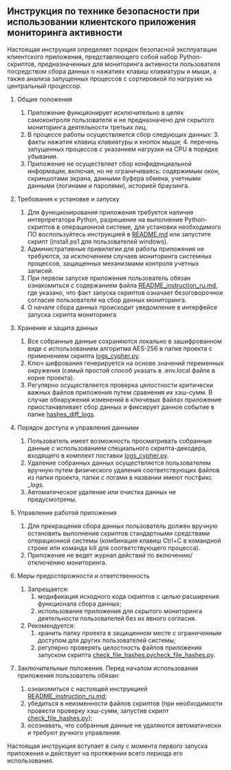 ## Инструкция по технике безопасности при использовании клиентского приложения мониторинга активности

 Настоящая инструкция определяет порядок безопасной эксплуатации клиентского приложения, представляющего собой набор Python-скриптов, предназначенных для мониторинга активности пользователя посредством сбора данных о нажатиях клавиш клавиатуры и мыши, а также анализа запущенных процессов с сортировкой по нагрузке на центральный процессор.

1. Общие положения
    1. Приложение функционирует исключительно в целях самоконтроля пользователя и не предназначено для скрытого
       мониторинга деятельности третьих лиц.
    2. В процессе работы осуществляется сбор следующих данных:
        3. факты нажатия клавиш клавиатуры и кнопок мыши;
        4. перечень запущенных процессов с указанием нагрузки на CPU в порядке убывания.
    3. Приложение не осуществляет сбор конфиденциальной информации, включая, но не ограничиваясь: содержимым окон,
       скриншотами экрана, данными буфера обмена, учетными данными (логинами и паролями), историей браузинга.

2. Требования к установке и запуску
    1. Для функционирования приложения требуется наличие интерпретатора Python, разрешение на выполнение
       Python-скриптов в операционной системе, для установки необходимого ПО воспользуйтесь инструкцией в [README.md](README.md) или запустите скрипт (install.ps1 для пользователей windows).
    2. Административные привилегии для работы приложения не требуются, за исключением случаев мониторинга системных
       процессов, защищенных механизмами контроля учетных записей.
    3. При первом запуске приложения пользователь обязан ознакомиться с содержанием файла [README_instruction_ru.md](README_instruction_ru.md), где указано, что
       факт запуска скриптов означает безоговорочное согласие пользователя на сбор данных мониторинга.
    4. О начале сбора данных происходит уведомление в интерфейсе запуска скрипта мониторинга

3. Хранение и защита данных
    1. Все собранные данные сохраняются локально в зашифрованном виде с использованием алгоритма AES-256 в папке
       проекта с применением скрипта [logs_cypher.py](logs_cypher.py).
    2. Ключ шифрования генерируется на основе значений переменных окружения (самый простой способ указать в .env.local файле в корне проекта).
    3. Регулярно осуществляется проверка целостности критически важных файлов приложения путем сравнения их хэш-сумм. В
       случае обнаружения изменений в ключевых файлах приложение приостанавливает сбор данных и фиксирует данное событие
       в папке [hashes_diff_logs](hashes_diff_logs).

4. Порядок доступа и управления данными
    1. Пользователь имеет возможность просматривать собранные данные с использованием специального скрипта-декодера,
       входящего в комплект поставки [logs_cypher.py](logs_cypher.py).
    2. Удаление собранных данных осуществляется пользователем вручную путем физического удаления соответствующих файлов
       из папки проекта, папки с логами в названии имеют постфикс *_logs*.
    3. Автоматическое удаление или очистка данных не предусмотрены.

5. Управление работой приложения
    1. Для прекращения сбора данных пользователь должен вручную остановить выполнение скриптов стандартными средствами
       операционной системы (комбинация клавиш Ctrl+C в командной строке или команда kill для соответствующего
       процесса).
    2. Приложение не ведет журнал действий по включению/отключению мониторинга.

6. Меры предосторожности и ответственность
    1. Запрещается:
        1. модификация исходного кода скриптов с целью расширения функционала сбора данных;
        2. использование приложения для скрытого мониторинга деятельности пользователей без их явного согласия.
    2. Рекомендуется:
        1. хранить папку проекта в защищенном месте с ограниченным доступом для других пользователей системы;
        2. регулярно проверять целостность файлов приложения запуском скрипта [check_file_hashes.py](check_file_hashes.py)[check_file_hashes.py](check_file_hashes.py).

7. Заключительные положения. Перед началом использования приложения пользователь обязан:
    1. ознакомиться с настоящей инструкцией [README_instruction_ru.md](README_instruction_ru.md);
    2. убедиться в неизменности файлов скриптов (при необходимости провести проверку хэш-сумм, запустив скрипт [check_file_hashes.py](check_file_hashes.py));
    3. осознавать, что собранные данные не удаляются автоматически и требуют ручного управления.

Настоящая инструкция вступает в силу с момента первого запуска приложения и действует на протяжении всего периода его
использования.